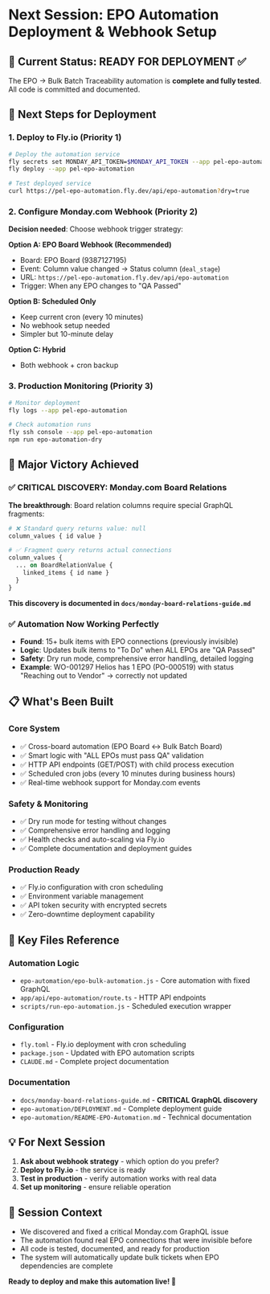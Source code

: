# Next Session: EPO Automation Deployment & Webhook Setup

## 🎯 **Current Status: READY FOR DEPLOYMENT** ✅

The EPO → Bulk Batch Traceability automation is **complete and fully tested**. All code is committed and documented.

## 🚀 **Next Steps for Deployment**

### 1. **Deploy to Fly.io** (Priority 1)
```bash
# Deploy the automation service
fly secrets set MONDAY_API_TOKEN=$MONDAY_API_TOKEN --app pel-epo-automation
fly deploy --app pel-epo-automation

# Test deployed service
curl https://pel-epo-automation.fly.dev/api/epo-automation?dry=true
```

### 2. **Configure Monday.com Webhook** (Priority 2)
**Decision needed**: Choose webhook trigger strategy:

**Option A: EPO Board Webhook (Recommended)**
- Board: EPO Board (9387127195) 
- Event: Column value changed → Status column (`deal_stage`)
- URL: `https://pel-epo-automation.fly.dev/api/epo-automation`
- Trigger: When any EPO changes to "QA Passed"

**Option B: Scheduled Only**
- Keep current cron (every 10 minutes)
- No webhook setup needed
- Simpler but 10-minute delay

**Option C: Hybrid**
- Both webhook + cron backup

### 3. **Production Monitoring** (Priority 3)
```bash
# Monitor deployment
fly logs --app pel-epo-automation

# Check automation runs
fly ssh console --app pel-epo-automation
npm run epo-automation-dry
```

## 🎉 **Major Victory Achieved**

### ✅ **CRITICAL DISCOVERY: Monday.com Board Relations**
**The breakthrough**: Board relation columns require special GraphQL fragments:
```graphql
# ❌ Standard query returns value: null
column_values { id value }

# ✅ Fragment query returns actual connections  
column_values {
  ... on BoardRelationValue {
    linked_items { id name }
  }
}
```

**This discovery is documented in `docs/monday-board-relations-guide.md`**

### ✅ **Automation Now Working Perfectly**
- **Found**: 15+ bulk items with EPO connections (previously invisible)
- **Logic**: Updates bulk items to "To Do" when ALL EPOs are "QA Passed"
- **Safety**: Dry run mode, comprehensive error handling, detailed logging
- **Example**: WO-001297 Helios has 1 EPO (PO-000519) with status "Reaching out to Vendor" → correctly not updated

## 📋 **What's Been Built**

### **Core System**
- ✅ Cross-board automation (EPO Board ↔ Bulk Batch Board)
- ✅ Smart logic with "ALL EPOs must pass QA" validation
- ✅ HTTP API endpoints (GET/POST) with child process execution
- ✅ Scheduled cron jobs (every 10 minutes during business hours)
- ✅ Real-time webhook support for Monday.com events

### **Safety & Monitoring** 
- ✅ Dry run mode for testing without changes
- ✅ Comprehensive error handling and logging
- ✅ Health checks and auto-scaling via Fly.io
- ✅ Complete documentation and deployment guides

### **Production Ready**
- ✅ Fly.io configuration with cron scheduling
- ✅ Environment variable management
- ✅ API token security with encrypted secrets
- ✅ Zero-downtime deployment capability

## 📁 **Key Files Reference**

### **Automation Logic**
- `epo-automation/epo-bulk-automation.js` - Core automation with fixed GraphQL
- `app/api/epo-automation/route.ts` - HTTP API endpoints  
- `scripts/run-epo-automation.js` - Scheduled execution wrapper

### **Configuration**
- `fly.toml` - Fly.io deployment with cron scheduling
- `package.json` - Updated with EPO automation scripts
- `CLAUDE.md` - Complete project documentation

### **Documentation**
- `docs/monday-board-relations-guide.md` - **CRITICAL GraphQL discovery**
- `epo-automation/DEPLOYMENT.md` - Complete deployment guide
- `epo-automation/README-EPO-Automation.md` - Technical documentation

## 💡 **For Next Session**

1. **Ask about webhook strategy** - which option do you prefer?
2. **Deploy to Fly.io** - the service is ready
3. **Test in production** - verify automation works with real data
4. **Set up monitoring** - ensure reliable operation

## 🎯 **Session Context**

- We discovered and fixed a critical Monday.com GraphQL issue
- The automation found real EPO connections that were invisible before  
- All code is tested, documented, and ready for production
- The system will automatically update bulk tickets when EPO dependencies are complete

**Ready to deploy and make this automation live! 🚀**